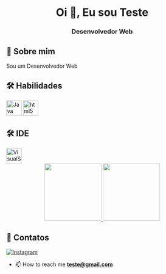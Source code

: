 <h1 align="center">Oi 👋, Eu sou Teste</h1>
<h3 align="center">Desenvolvedor Web</h3>

## 🚀 Sobre mim
Sou um Desenvolvedor Web


## 🛠 Habilidades
<p align="left"> <img src="https://cdn.jsdelivr.net/gh/devicons/devicon/icons/java/java-original.svg" alt="Java" width="40" height="40"/>
<img src="https://cdn.jsdelivr.net/gh/devicons/devicon/icons/html5/html5-original.svg" alt="html5" width="40" height="40"/>

## 🛠 IDE
<img alt="VisualStudio" width="40" height="40" src="https://cdn.jsdelivr.net/gh/devicons/devicon/icons/visualstudio/visualstudio-plain.svg"/>

<div align="center">
  <a href="https://github.com/readmeteste">
    <img height="150em" src="https://github-readme-stats.vercel.app/api?username=readmeteste&show_icons=true&theme=dark">
    <img height="150em" src="https://github-readme-stats.vercel.app/api/top-langs/?username=readmeteste&layout=compact&theme=dark">
  </a>
</div>
  
## 🔗 Contatos
<a href="https://www.instagram.com/neymarjr"><img alt="Instagram" src="https://img.shields.io/badge/Instagram-E4405F?style=for-the-badge&logo=instagram&logoColor=white"></a>

- 📫 How to reach me **teste@gmail.com**
